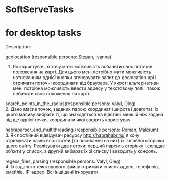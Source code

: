 SoftServeTasks
==============

for desktop tasks
==============
Description: 


geolocation (responsible persons: Stepan, Ivanna)<br>
1. Як користувач, я хочу мати можливість побачити своє поточне положення на карті. Для цього мені потрібно мати можливість натисканням однієї кнопки згенерувати запит до geolocation api і отримати поточні координати від браузера.
У якості альтернативи мені потрібна можливість ввести адресу у текстовому полі і також побачити своє положення на карті.

search_points_in_the_radius(responsible persons: Valyl, Oleg)<br>
2. Дано масив точок, заданих парою координат (широта і довгота). Із цього масиву вибрати ті, що знаходяться на відстані меншій ніж задана від ще однієї точки, координати якої вводить користувач


habraparser_and_multithreading (responsible persons: Roman, Maksum)<br>
3. Як постійний відвідувач ресурсу http://habrahabr.ru/ я хочу отримувати назви всіх статей (та посилання на них) із головної сторінки цього сайту.
Реалізувати два потоки: перший парсить сторінку і складає об’єкти у список, а другий вибирає їх зі списку і виводить у консоль.

regexs_files_parsing (responsible persons: Valyl, Oleg)<br>
4. Із заданого текстовового файлу отримати список адрес, телефонів, емейлів, IP-адрес. Всі інші дані ігнорувати.
